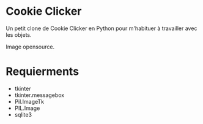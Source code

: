 # Cookie Clicker

Un petit clone de Cookie Clicker en Python pour m'habituer à travailler avec les objets. 

Image opensource.

# Requierments

- tkinter
- tkinter.messagebox
- Pil.ImageTk
- PIL.Image
- sqlite3
